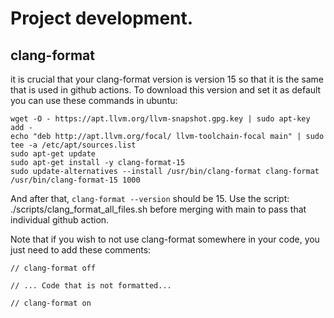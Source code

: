 # Project development.

## clang-format

it is crucial that your clang-format version is version 15 so that it is the same that is used in github actions. To download this version and set it as default you can use these commands in ubuntu:

```
wget -O - https://apt.llvm.org/llvm-snapshot.gpg.key | sudo apt-key add -
echo "deb http://apt.llvm.org/focal/ llvm-toolchain-focal main" | sudo tee -a /etc/apt/sources.list
sudo apt-get update
sudo apt-get install -y clang-format-15
sudo update-alternatives --install /usr/bin/clang-format clang-format /usr/bin/clang-format-15 1000
```

And after that, `clang-format --version` should be 15. Use the script: ./scripts/clang_format_all_files.sh before merging with main to pass that individual github action.

Note that if you wish to not use clang-format somewhere in your code, you just need to add these comments:

```
// clang-format off

// ... Code that is not formatted...

// clang-format on
```

